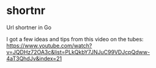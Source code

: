 # shortnr

Url shortner in Go

I got a few ideas and tips from this video on the tubes: https://www.youtube.com/watch?v=JQDHz72OA3c&list=PLkQkbY7JNJuC99VDJcpQdww-4aT3QhdJv&index=21
